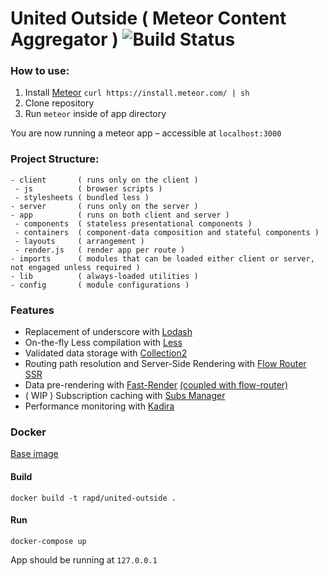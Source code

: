 # United Outside ( Meteor Content Aggregator ) ![Build Status](https://travis-ci.org/rei/united-outside.svg)

### How to use:
1. Install [Meteor](https://www.meteor.com/install) `curl https://install.meteor.com/ | sh`
1. Clone repository
1. Run `meteor` inside of app directory

You are now running a meteor app – accessible at `localhost:3000`

### Project Structure:
```
- client       ( runs only on the client )
 - js          ( browser scripts )
 - stylesheets ( bundled less )
- server       ( runs only on the server )
- app          ( runs on both client and server )
 - components  ( stateless presentational components )
 - containers  ( component-data composition and stateful components )
 - layouts     ( arrangement )
 - render.js   ( render app per route )
- imports      ( modules that can be loaded either client or server, not engaged unless required )
- lib          ( always-loaded utilities )
- config       ( module configurations )
```

### Features
- Replacement of underscore with [Lodash](https://atmospherejs.com/stevezhu/lodash)
- On-the-fly Less compilation with [Less](https://atmospherejs.com/grove/less)
- Validated data storage with [Collection2](https://atmospherejs.com/aldeed/collection2)
- Routing path resolution and Server-Side Rendering with [Flow Router SSR](https://atmospherejs.com/meteorhacks/flowrouter-ssr)
- Data pre-rendering with [Fast-Render](https://atmospherejs.com/meteorhacks/fast-render) [(coupled with flow-router)](https://github.com/kadirahq/flow-router#fast-render)
- ( WIP ) Subscription caching with [Subs Manager](https://atmospherejs.com/meteorhacks/subs-manager)
- Performance monitoring with [Kadira](https://atmospherejs.com/meteorhacks/kadira)


### Docker
[Base image](https://github.com/meteorhacks/meteord)

#### Build
```
docker build -t rapd/united-outside .
```

#### Run
```
docker-compose up
```

App should be running at `127.0.0.1`

